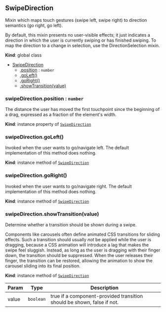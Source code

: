 <a name="SwipeDirection"></a>
## SwipeDirection
Mixin which maps touch gestures (swipe left, swipe right) to direction
semantics (go right, go left).

By default, this mixin presents no user-visible effects; it just indicates a
direction in which the user is currently swiping or has finished swiping. To
map the direction to a change in selection, use the DirectionSelection mixin.

**Kind**: global class  

* [SwipeDirection](#SwipeDirection)
    * [.position](#SwipeDirection+position) : <code>number</code>
    * [.goLeft()](#SwipeDirection+goLeft)
    * [.goRight()](#SwipeDirection+goRight)
    * [.showTransition(value)](#SwipeDirection+showTransition)

<a name="SwipeDirection+position"></a>
### swipeDirection.position : <code>number</code>
The distance the user has moved the first touchpoint since the beginning
of a drag, expressed as a fraction of the element's width.

**Kind**: instance property of <code>[SwipeDirection](#SwipeDirection)</code>  
<a name="SwipeDirection+goLeft"></a>
### swipeDirection.goLeft()
Invoked when the user wants to go/navigate left.
The default implementation of this method does nothing.

**Kind**: instance method of <code>[SwipeDirection](#SwipeDirection)</code>  
<a name="SwipeDirection+goRight"></a>
### swipeDirection.goRight()
Invoked when the user wants to go/navigate right.
The default implementation of this method does nothing.

**Kind**: instance method of <code>[SwipeDirection](#SwipeDirection)</code>  
<a name="SwipeDirection+showTransition"></a>
### swipeDirection.showTransition(value)
Determine whether a transition should be shown during a swipe.

Components like carousels often define animated CSS transitions for
sliding effects. Such a transition should usually *not* be applied while
the user is dragging, because a CSS animation will introduce a lag that
makes the swipe feel sluggish. Instead, as long as the user is dragging
with their finger down, the transition should be suppressed. When the
user releases their finger, the transition can be restored, allowing the
animation to show the carousel sliding into its final position.

**Kind**: instance method of <code>[SwipeDirection](#SwipeDirection)</code>  

| Param | Type | Description |
| --- | --- | --- |
| value | <code>boolean</code> | true if a component-provided transition should be shown, false if not. |


